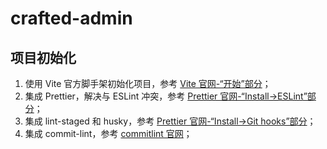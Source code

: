 # crafted-admin

## 项目初始化

1. 使用 Vite 官方脚手架初始化项目，参考 [Vite 官网-“开始”部分](https://cn.vitejs.dev/guide/)；
2. 集成 Prettier，解决与 ESLint 冲突，参考 [Prettier 官网-“Install->ESLint”部分](https://prettier.io/docs/en/install)；
3. 集成 lint-staged 和 husky，参考 [Prettier 官网-“Install->Git hooks”部分](https://prettier.io/docs/en/install#git-hooks)；
4. 集成 commit-lint，参考 [commitlint 官网](https://github.com/conventional-changelog/commitlint)；
